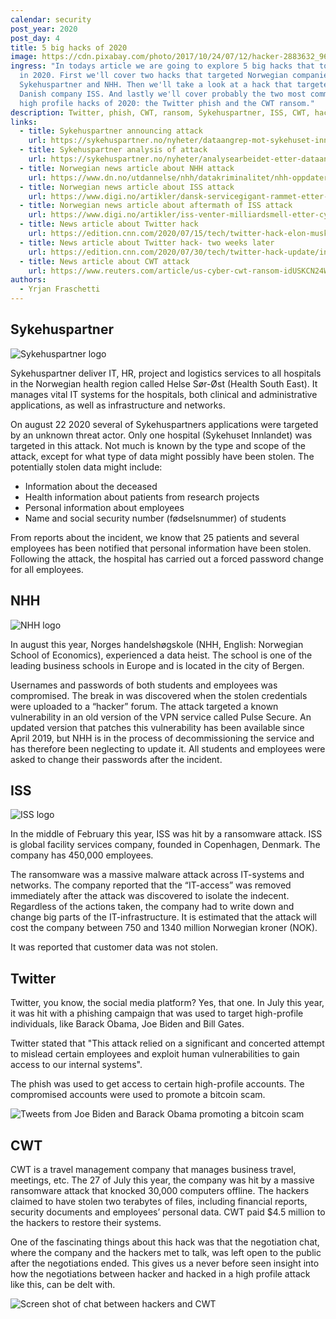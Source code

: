 ```yaml
---
calendar: security
post_year: 2020
post_day: 4
title: 5 big hacks of 2020
image: https://cdn.pixabay.com/photo/2017/10/24/07/12/hacker-2883632_960_720.jpg
ingress: "In todays article we are going to explore 5 big hacks that took place
  in 2020. First we'll cover two hacks that targeted Norwegian companies
  Sykehuspartner and NHH. Then we'll take a look at a hack that targeted the
  Danish company ISS. And lastly we'll cover probably the two most commented and
  high profile hacks of 2020: the Twitter phish and the CWT ransom."
description: Twitter, phish, CWT, ransom, Sykehuspartner, ISS, CWT, hack
links:
  - title: Sykehuspartner announcing attack
    url: https://sykehuspartner.no/nyheter/dataangrep-mot-sykehuset-innlandet-hf
  - title: Sykehuspartner analysis of attack
    url: https://sykehuspartner.no/nyheter/analysearbeidet-etter-dataangrepet-mot-sykehuset-innlandet-er-avsluttet
  - title: Norwegian news article about NHH attack
    url: https://www.dn.no/utdannelse/nhh/datakriminalitet/nhh-oppdaterte-ikke-sikkerhetshull-kjent-siden-april-2019-na-er-handelshoyskolen-rammet-av-internasjonalt-dataangrep/2-1-853329
  - title: Norwegian news article about ISS attack
    url: https://www.digi.no/artikler/dansk-servicegigant-rammet-etter-skadevareangrep/485762
  - title: Norwegian news article about aftermath of ISS attack
    url: https://www.digi.no/artikler/iss-venter-milliardsmell-etter-cyberangrepet-i-februar/488264
  - title: News article about Twitter hack
    url: https://edition.cnn.com/2020/07/15/tech/twitter-hack-elon-musk-bill-gates/index.html
  - title: News article about Twitter hack- two weeks later
    url: https://edition.cnn.com/2020/07/30/tech/twitter-hack-update/index.html
  - title: News article about CWT attack
    url: https://www.reuters.com/article/us-cyber-cwt-ransom-idUSKCN24W25W
authors:
  - Yrjan Fraschetti
---
```

## Sykehuspartner

![Sykehuspartner logo](assets/skjermbilde-2020-11-20-kl.-07.30.21.png "Sykehuspartner")

Sykehuspartner deliver IT, HR, project and logistics services to all hospitals in the Norwegian health region called Helse Sør-Øst (Health South East). It manages vital IT systems for the hospitals, both clinical and administrative applications, as well as infrastructure and networks.

On august 22 2020 several of Sykehuspartners applications were targeted by an unknown threat actor. Only one hospital (Sykehuset Innlandet) was targeted in this attack. Not much is known by the type and scope of the attack, except for what type of data might possibly have been stolen. The potentially stolen data might include:

* Information about the deceased
* Health information about patients from research projects
* Personal information about employees
* Name and social security number (fødselsnummer) of students

From reports about the incident, we know that 25 patients and several employees has been notified that personal information have been stolen. Following the attack, the hospital has carried out a forced password change for all employees.

## NHH

![NHH logo](assets/skjermbilde-2020-11-20-kl.-07.32.06.png "NHH logo")

In august this year, Norges handelshøgskole (NHH, English: Norwegian School of Economics), experienced a data heist. The school is one of the leading business schools in Europe and is located in the city of Bergen. 

Usernames and passwords of both students and employees was compromised. The break in was discovered when the stolen credentials were uploaded to a “hacker” forum. The attack targeted a known vulnerability in an old version of the VPN service called Pulse Secure. An updated version that patches this vulnerability has been available since April 2019, but NHH is in the process of decommissioning the service and has therefore been neglecting to update it. All students and employees were asked to change their passwords after the incident.

## ISS

![ISS logo](assets/skjermbilde-2020-11-20-kl.-07.32.38.png "ISS logo")

In the middle of February this year, ISS was hit by a ransomware attack. ISS is global facility services company, founded in Copenhagen, Denmark. The company has 450,000 employees.

The ransomware was a massive malware attack across IT-systems and networks. The company reported that the “IT-access” was removed immediately after the attack was discovered to isolate the indecent. Regardless of the actions taken, the company had to write down and change big parts of the IT-infrastructure. It is estimated that the attack will cost the company between 750 and 1340 million Norwegian kroner (NOK).

It was reported that customer data was not stolen.

## Twitter

Twitter, you know, the social media platform? Yes, that one. In July this year, it was hit with a phishing campaign that was used to target high-profile individuals, like Barack Obama, Joe Biden and Bill Gates.

Twitter stated that "This attack relied on a significant and concerted attempt to mislead certain employees and exploit human vulnerabilities to gain access to our internal systems".

The phish was used to get access to certain high-profile accounts. The compromised accounts were used to promote a bitcoin scam.

![Tweets from Joe Biden and Barack Obama promoting a bitcoin scam](assets/external-content.duckduckgo.com.png "Biden and Obamas twitter profiles were hacked to promote a bitcoin scam")

## CWT

CWT is a travel management company that manages business travel, meetings, etc. The 27 of July this year, the company was hit by a massive ransomware attack that knocked 30,000 computers offline. The hackers claimed to have stolen two terabytes of files, including financial reports, security documents and employees’ personal data. CWT paid $4.5 million to the hackers to restore their systems. 

One of the fascinating things about this hack was that the negotiation chat, where the company and the hackers met to talk, was left open to the public after the negotiations ended. This gives us a never before seen insight into how the negotiations between hacker and hacked in a high profile attack like this, can be delt with.

![Screen shot of chat between hackers and CWT](assets/cwt_chat.jpg "Screen shot of the negotiation chat between hackers and CWT")